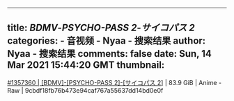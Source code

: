
---
title: _BDMV_-_PSYCHO-PASS 2_-_サイコパス 2_
categories: 
    - 音视频
    - Nyaa - 搜索结果
author: Nyaa - 搜索结果
comments: false
date: Sun, 14 Mar 2021 15:44:20 GMT
thumbnail: 
---

<div>   
<a href="https://nyaa.si/view/1357360">#1357360 | [BDMV]-[PSYCHO-PASS 2]-[サイコパス 2]</a> | 83.9 GiB | Anime - Raw | 9cbdf18fb76b473e94caf767a55637dd14bd0e0f  
</div>
            